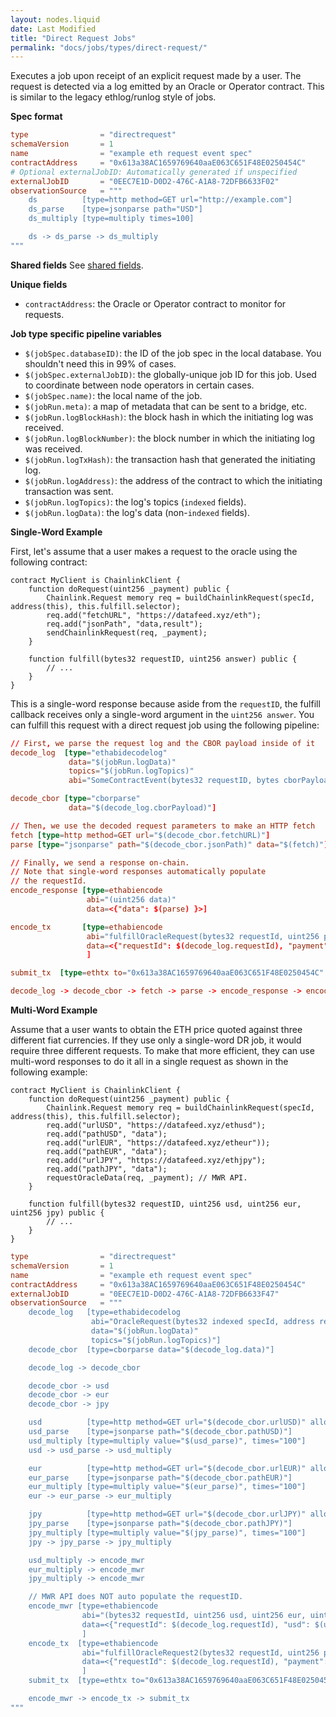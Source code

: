 ```yaml
---
layout: nodes.liquid
date: Last Modified
title: "Direct Request Jobs"
permalink: "docs/jobs/types/direct-request/"
---
```


Executes a job upon receipt of an explicit request made by a user. The request is detected via a log emitted by an Oracle or Operator contract. This is similar to the legacy ethlog/runlog style of jobs.

**Spec format**

```toml
type                = "directrequest"
schemaVersion       = 1
name                = "example eth request event spec"
contractAddress     = "0x613a38AC1659769640aaE063C651F48E0250454C"
# Optional externalJobID: Automatically generated if unspecified
externalJobID       = "0EEC7E1D-D0D2-476C-A1A8-72DFB6633F02"
observationSource   = """
    ds          [type=http method=GET url="http://example.com"]
    ds_parse    [type=jsonparse path="USD"]
    ds_multiply [type=multiply times=100]

    ds -> ds_parse -> ds_multiply
"""
```

**Shared fields**
See [shared fields](/docs/jobs/#shared-fields).

**Unique fields**

- `contractAddress`: the Oracle or Operator contract to monitor for requests.

**Job type specific pipeline variables**

- `$(jobSpec.databaseID)`: the ID of the job spec in the local database. You shouldn't need this in 99% of cases.
- `$(jobSpec.externalJobID)`: the globally-unique job ID for this job. Used to coordinate between node operators in certain cases.
- `$(jobSpec.name)`: the local name of the job.
- `$(jobRun.meta)`: a map of metadata that can be sent to a bridge, etc.
- `$(jobRun.logBlockHash)`: the block hash in which the initiating log was received.
- `$(jobRun.logBlockNumber)`: the block number in which the initiating log was received.
- `$(jobRun.logTxHash)`: the transaction hash that generated the initiating log.
- `$(jobRun.logAddress)`: the address of the contract to which the initiating transaction was sent.
- `$(jobRun.logTopics)`: the log's topics (`indexed` fields).
- `$(jobRun.logData)`: the log's data (non-`indexed` fields).

**Single-Word Example**

First, let's assume that a user makes a request to the oracle using the following contract:

```sol
contract MyClient is ChainlinkClient {
    function doRequest(uint256 _payment) public {
        Chainlink.Request memory req = buildChainlinkRequest(specId, address(this), this.fulfill.selector);
        req.add("fetchURL", "https://datafeed.xyz/eth");
        req.add("jsonPath", "data,result");
        sendChainlinkRequest(req, _payment);
    }

    function fulfill(bytes32 requestID, uint256 answer) public {
        // ...
    }
}
```

This is a single-word response because aside from the `requestID`, the fulfill callback receives only a single-word argument in the `uint256 answer`. You can fulfill this request with a direct request job using the following pipeline:

```toml
// First, we parse the request log and the CBOR payload inside of it
decode_log  [type="ethabidecodelog"
             data="$(jobRun.logData)"
             topics="$(jobRun.logTopics)"
             abi="SomeContractEvent(bytes32 requestID, bytes cborPayload)"]

decode_cbor [type="cborparse"
             data="$(decode_log.cborPayload)"]

// Then, we use the decoded request parameters to make an HTTP fetch
fetch [type=http method=GET url="$(decode_cbor.fetchURL)"]
parse [type="jsonparse" path="$(decode_cbor.jsonPath)" data="$(fetch)"]

// Finally, we send a response on-chain.
// Note that single-word responses automatically populate
// the requestId.
encode_response [type=ethabiencode
                 abi="(uint256 data)"
                 data=<{"data": $(parse) }>]

encode_tx       [type=ethabiencode
                 abi="fulfillOracleRequest(bytes32 requestId, uint256 payment, address callbackAddress, bytes4 callbackFunctionId, uint256 expiration, bytes32 data)"
                 data=<{"requestId": $(decode_log.requestId), "payment": $(decode_log.payment), "callbackAddress": $(decode_log.callbackAddr), "callbackFunctionId": $(decode_log.callbackFunctionId), "expiration": $(decode_log.cancelExpiration), "data": $(encode_mwr)}>
                 ]

submit_tx  [type=ethtx to="0x613a38AC1659769640aaE063C651F48E0250454C" data="$(encode_tx)"]

decode_log -> decode_cbor -> fetch -> parse -> encode_response -> encode_tx -> submit_tx
```

**Multi-Word Example**

Assume that a user wants to obtain the ETH price quoted against three different fiat currencies. If they use only a single-word DR job, it would require three different requests. To make that more efficient, they can use multi-word responses to do it all in a single request as shown in the following example:

```sol
contract MyClient is ChainlinkClient {
    function doRequest(uint256 _payment) public {
        Chainlink.Request memory req = buildChainlinkRequest(specId, address(this), this.fulfill.selector);
        req.add("urlUSD", "https://datafeed.xyz/ethusd");
        req.add("pathUSD", "data");
        req.add("urlEUR", "https://datafeed.xyz/etheur"));
        req.add("pathEUR", "data");
        req.add("urlJPY", "https://datafeed.xyz/ethjpy");
        req.add("pathJPY", "data");
        requestOracleData(req, _payment); // MWR API.
    }

    function fulfill(bytes32 requestID, uint256 usd, uint256 eur, uint256 jpy) public {
        // ...
    }
}
```

```toml
type                = "directrequest"
schemaVersion       = 1
name                = "example eth request event spec"
contractAddress     = "0x613a38AC1659769640aaE063C651F48E0250454C"
externalJobID       = "0EEC7E1D-D0D2-476C-A1A8-72DFB6633F47"
observationSource   = """
    decode_log   [type=ethabidecodelog
                  abi="OracleRequest(bytes32 indexed specId, address requester, bytes32 requestId, uint256 payment, address callbackAddr, bytes4 callbackFunctionId, uint256 cancelExpiration, uint256 dataVersion, bytes data)"
                  data="$(jobRun.logData)"
                  topics="$(jobRun.logTopics)"]
    decode_cbor  [type=cborparse data="$(decode_log.data)"]

    decode_log -> decode_cbor

    decode_cbor -> usd
    decode_cbor -> eur
    decode_cbor -> jpy

    usd          [type=http method=GET url="$(decode_cbor.urlUSD)" allowunrestrictednetworkaccess="true"]
    usd_parse    [type=jsonparse path="$(decode_cbor.pathUSD)"]
    usd_multiply [type=multiply value="$(usd_parse)", times="100"]
    usd -> usd_parse -> usd_multiply

    eur          [type=http method=GET url="$(decode_cbor.urlEUR)" allowunrestrictednetworkaccess="true"]
    eur_parse    [type=jsonparse path="$(decode_cbor.pathEUR)"]
    eur_multiply [type=multiply value="$(eur_parse)", times="100"]
    eur -> eur_parse -> eur_multiply

    jpy          [type=http method=GET url="$(decode_cbor.urlJPY)" allowunrestrictednetworkaccess="true"]
    jpy_parse    [type=jsonparse path="$(decode_cbor.pathJPY)"]
    jpy_multiply [type=multiply value="$(jpy_parse)", times="100"]
    jpy -> jpy_parse -> jpy_multiply

    usd_multiply -> encode_mwr
    eur_multiply -> encode_mwr
    jpy_multiply -> encode_mwr

    // MWR API does NOT auto populate the requestID.
    encode_mwr [type=ethabiencode
                abi="(bytes32 requestId, uint256 usd, uint256 eur, uint256 jpy)"
                data=<{"requestId": $(decode_log.requestId), "usd": $(usd_multiply), "eur": $(eur_multiply), "jpy": $(jpy_multiply)}>
                ]
    encode_tx  [type=ethabiencode
                abi="fulfillOracleRequest2(bytes32 requestId, uint256 payment, address callbackAddress, bytes4 callbackFunctionId, uint256 expiration, bytes calldata data)"
                data=<{"requestId": $(decode_log.requestId), "payment":   $(decode_log.payment), "callbackAddress": $(decode_log.callbackAddr), "callbackFunctionId": $(decode_log.callbackFunctionId), "expiration": $(decode_log.cancelExpiration), "data": $(encode_mwr)}>
                ]
    submit_tx  [type=ethtx to="0x613a38AC1659769640aaE063C651F48E0250454C" data="$(encode_tx)" minConfirmations="2"]

    encode_mwr -> encode_tx -> submit_tx
"""
```

